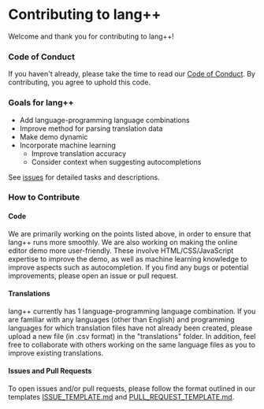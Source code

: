 # Contributing to lang++

Welcome and thank you for contributing to lang++!

### Code of Conduct

If you haven't already, please take the time to read our [Code of Conduct](https://github.com/fibanneacci/langplusplus/blob/master/CODE_OF_CONDUCT.md). By contributing, you agree to uphold this code.

### Goals for lang++

 * Add language-programming language combinations
 * Improve method for parsing translation data
 * Make demo dynamic
 * Incorporate machine learning
    * Improve translation accuracy
    * Consider context when suggesting autocompletions
    
See [issues](https://github.com/fibanneacci/langplusplus/issues) for detailed tasks and descriptions.

### How to Contribute

#### Code

We are primarily working on the points listed above, in order to ensure that lang++ runs more smoothly. We are also working on making the online editor demo more user-friendly. These involve HTML/CSS/JavaScript expertise to improve the demo, as well as machine learning knowledge to improve aspects such as autocompletion.
If you find any bugs or potential improvements, please open an issue or pull request.

#### Translations

lang++ currently has 1 language-programming language combination. If you are familiar with any languages (other than English) and programming languages for which translation files have not already been created, please upload a new file (in .csv format) in the "translations" folder.
In addition, feel free to collaborate with others working on the same language files as you to improve existing translations.

#### Issues and Pull Requests

To open issues and/or pull requests, please follow the format outlined in our templates [ISSUE_TEMPLATE.md](https://github.com/fibanneacci/langplusplus/blob/master/.github/ISSUE_TEMPLATE.md) and [PULL_REQUEST_TEMPLATE.md](https://github.com/fibanneacci/langplusplus/blob/master/.github/PULL_REQUEST_TEMPLATE.md).
